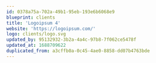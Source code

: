 ```yaml
---
id: 0378a75a-702a-49b1-95eb-193e6b6068e9
blueprint: clients
title: 'Logoipsum 4'
website: 'https://logoipsum.com/'
logo: clients/logo.svg
updated_by: 95132932-3b2a-4a4c-97b8-7f062ce5478f
updated_at: 1688709622
duplicated_from: a3cffb0a-0c45-4ae0-8858-dd07b4763bde
---
```

